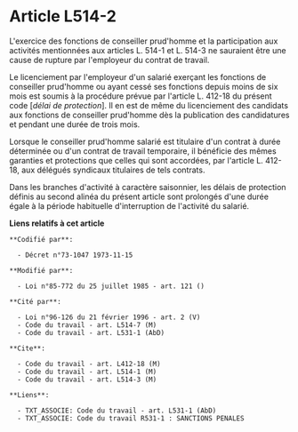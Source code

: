 # Article L514-2

L'exercice des fonctions de conseiller prud'homme et la participation aux activités mentionnées aux articles L. 514-1 et L.
514-3 ne sauraient être une cause de rupture par l'employeur du contrat de travail.

Le licenciement par l'employeur d'un salarié exerçant les fonctions de conseiller prud'homme ou ayant cessé ses fonctions
depuis moins de six mois est soumis à la procédure prévue par l'article L. 412-18 du présent code [*délai de protection*]. Il
en est de même du licenciement des candidats aux fonctions de conseiller prud'homme dès la publication des candidatures et
pendant une durée de trois mois.

Lorsque le conseiller prud'homme salarié est titulaire d'un contrat à durée déterminée ou d'un contrat de travail temporaire,
il bénéficie des mêmes garanties et protections que celles qui sont accordées, par l'article L. 412-18, aux délégués
syndicaux titulaires de tels contrats.

Dans les branches d'activité à caractère saisonnier, les délais de protection définis au second alinéa du présent article
sont prolongés d'une durée égale à la période habituelle d'interruption de l'activité du salarié.

**Liens relatifs à cet article**

	**Codifié par**:

	  - Décret n°73-1047 1973-11-15

	**Modifié par**:

	  - Loi n°85-772 du 25 juillet 1985 - art. 121 ()

	**Cité par**:

	  - Loi n°96-126 du 21 février 1996 - art. 2 (V)
	  - Code du travail - art. L514-7 (M)
	  - Code du travail - art. L531-1 (AbD)

	**Cite**:

	  - Code du travail - art. L412-18 (M)
	  - Code du travail - art. L514-1 (M)
	  - Code du travail - art. L514-3 (M)

	**Liens**:

	  - TXT_ASSOCIE: Code du travail - art. L531-1 (AbD)
	  - TXT_ASSOCIE: Code du travail R531-1 : SANCTIONS PENALES
